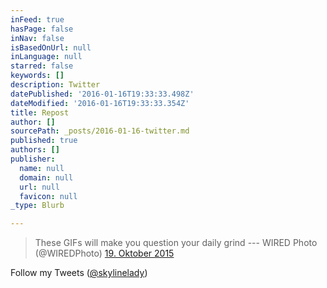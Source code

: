 ```yaml
---
inFeed: true
hasPage: false
inNav: false
isBasedOnUrl: null
inLanguage: null
starred: false
keywords: []
description: Twitter
datePublished: '2016-01-16T19:33:33.498Z'
dateModified: '2016-01-16T19:33:33.354Z'
title: Repost
author: []
sourcePath: _posts/2016-01-16-twitter.md
published: true
authors: []
publisher:
  name: null
  domain: null
  url: null
  favicon: null
_type: Blurb

---
```

> These GIFs will make you question your daily grind --- WIRED Photo (@WIREDPhoto) [19\. Oktober 2015][0]

Follow my  Tweets ([@skylinelady][1])

[0]: https://twitter.com/WIREDPhoto/status/656207312584069124
[1]: https://twitter.com/skylinelady